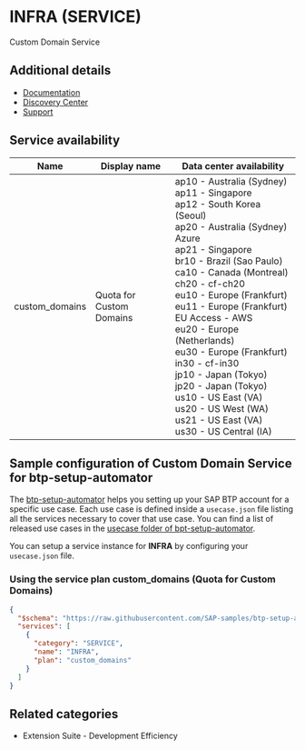 # INFRA (SERVICE)

Custom Domain Service

## Additional details

- [Documentation](https://help.sap.com/viewer/product/CUSTOM_DOMAINS/Cloud/en-US)
- [Discovery Center](https://discovery-center.cloud.sap/serviceCatalog/custom-domain)
- [Support](https://help.sap.com/viewer/65de2977205c403bbc107264b8eccf4b/Cloud/en-US/5dd739823b824b539eee47b7860a00be.html)

## Service availability

| Name | Display name | Data center availability  |
|------|----------------|---------------------------|
|  custom_domains  |  Quota for Custom Domains  | ap10 - Australia (Sydney)<br> ap11 - Singapore<br> ap12 - South Korea (Seoul)<br> ap20 - Australia (Sydney) Azure<br> ap21 - Singapore<br> br10 - Brazil (Sao Paulo)<br> ca10 - Canada (Montreal)<br> ch20 - cf-ch20<br> eu10 - Europe (Frankfurt)<br> eu11 - Europe (Frankfurt) EU Access - AWS<br> eu20 - Europe (Netherlands)<br> eu30 - Europe (Frankfurt)<br> in30 - cf-in30<br> jp10 - Japan (Tokyo)<br> jp20 - Japan (Tokyo)<br> us10 - US East (VA)<br> us20 - US West (WA)<br> us21 - US East (VA)<br> us30 - US Central (IA)  |

## Sample configuration of **Custom Domain Service** for btp-setup-automator

The [btp-setup-automator](https://github.com/SAP-samples/btp-setup-automator) helps you setting up your SAP BTP account for a specific use case. Each use case is defined inside a `usecase.json` file listing all the services necessary to cover that use case. You can find a list of released use cases in the [usecase folder of bpt-setup-automator](https://github.com/SAP-samples/btp-setup-automator/tree/main/usecases).

You can setup a service instance for **INFRA** by configuring your `usecase.json` file.

### Using the service plan **custom_domains** (Quota for Custom Domains)

```json
{
  "$schema": "https://raw.githubusercontent.com/SAP-samples/btp-setup-automator/main/libs/btpsa-usecase.json",
  "services": [
    {
      "category": "SERVICE",
      "name": "INFRA",
      "plan": "custom_domains"      
    }
  ]
}
```

## Related categories

- Extension Suite - Development Efficiency
